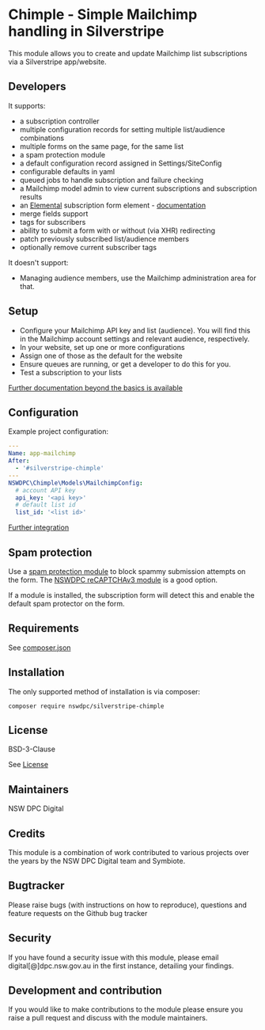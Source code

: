 # Chimple - Simple Mailchimp handling in Silverstripe

This module allows you to create and update Mailchimp list subscriptions via a Silverstripe app/website.

## Developers

It supports:

+ a subscription controller
+ multiple configuration records for setting multiple list/audience combinations
+ multiple forms on the same page, for the same list
+ a spam protection module
+ a default configuration record assigned in Settings/SiteConfig
+ configurable defaults in yaml
+ queued jobs to handle subscription and failure checking
+ a Mailchimp model admin to view current subscriptions and subscription results
+ an [Elemental](https://github.com/silverstripe/silverstripe-elemental) subscription form element - [documentation](./docs/en/003_elemental.md)
+ merge fields support
+ tags for subscribers
+ ability to submit a form with or without (via XHR) redirecting
+ patch previously subscribed list/audience members
+ optionally remove current subscriber tags

It doesn't support:

+ Managing audience members, use the Mailchimp administration area for that.

## Setup

+ Configure your Mailchimp API key and list (audience). You will find this in the Mailchimp account settings and relevant audience, respectively.
+ In your website, set up one or more configurations
+ Assign one of those as the default for the website
+ Ensure queues are running, or get a developer to do this for you.
+ Test a subscription to your lists

[Further documentation beyond the basics is available](./docs/en/001_index.md)

## Configuration

Example project configuration:

```yaml
---
Name: app-mailchimp
After:
  - '#silverstripe-chimple'
---
NSWDPC\Chimple\Models\MailchimpConfig:
  # account API key
  api_key: '<api key>'
  # default list id
  list_id: '<list id>'
```

[Further integration](./docs/en/002_integration.md)

## Spam protection

Use a [spam protection module](https://github.com/silverstripe/silverstripe-spamprotection) to block spammy submission attempts on the form. The [NSWDPC reCAPTCHAv3 module](https://github.com/nswdpc/silverstripe-recaptcha-v3) is a good option.

If a module is installed, the subscription form will detect this and enable the default spam protector on the form.

## Requirements

See [composer.json](./composer.json)

## Installation

The only supported method of installation is via composer:

```shell
composer require nswdpc/silverstripe-chimple
```

## License

BSD-3-Clause

See [License](./LICENSE.md)

## Maintainers

NSW DPC Digital

## Credits

This module is a combination of work contributed to various projects over the years by the NSW DPC Digital team and Symbiote.

## Bugtracker

Please raise bugs (with instructions on how to reproduce), questions and feature requests on the Github bug tracker

## Security

If you have found a security issue with this module, please email digital[@]dpc.nsw.gov.au in the first instance, detailing your findings.

## Development and contribution

If you would like to make contributions to the module please ensure you raise a pull request and discuss with the module maintainers.
